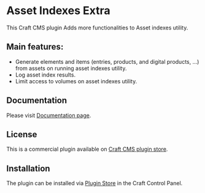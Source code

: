 # Asset Indexes Extra

This Craft CMS plugin Adds more functionalities to Asset indexes utility.

## Main features:
- Generate elements and items (entries, products, and digital products, ...) from assets on running asset indexes utility.
- Log asset index results.
- Limit access to volumes on asset indexes utility.  

## Documentation
Please visit [Documentation page](https://github.com/vnali/craft-asset-indexes-extra-docs/blob/main/README.md).

## License
This is a commercial plugin available on [Craft CMS plugin store](https://plugins.craftcms.com).

## Installation
The plugin can be installed via [Plugin Store](https://plugins.craftcms.com/) in the Craft Control Panel.
